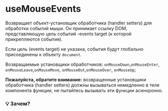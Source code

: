 # useMouseEvents

Возвращает объект-установщик обработчика (handler setters) для обработки событий мыши.
Он принимает ссылку DOM, представляющую цель событий -events target (к которой прикрепляются события).

Если цель (events target) не указана, события будут глобально присоединены к объекту `document`.

Возвращаемые установщики обработчиков: `onMouseDown`,`onMouseEnter`, `onMouseLeave`,`onMouseMove`, `onMouseOut`,`onMouseOver`, `onMouseUp`;

**Пожалуйста, обратите внимание:** возвращенные установщики обработчика (handler setters) должны вызываться немедленно в теле компонента функции, не пытайтесь вызывать эти функции асинхронно.

### 💡 Зачем?
